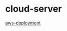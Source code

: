 # cloud-server

[aws-deployment](http://myfirstapp-env-1.eba-2cjhpebe.us-east-1.elasticbeanstalk.com/)